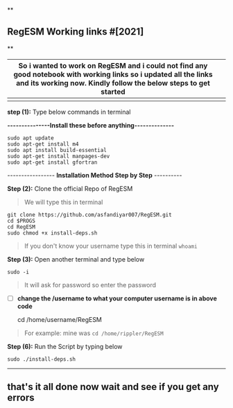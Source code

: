 

**
## RegESM Working links  #[2021]
** 

|So i wanted to work on RegESM and i could not find any good notebook with working links so i updated all the links and its working now. Kindly follow the below steps to get started|  |
|------------------------------------------------------------------------------------------------------------------------------------------------------------------------------------|--|
|                                                                                                                                                                                    |  |

**step (1):** Type below commands in terminal 

**---------------**Install these before anything**--------------**

     
    sudo apt update
    sudo apt-get install m4
    sudo apt install build-essential
    sudo apt-get install manpages-dev
    sudo apt-get install gfortran

----------------- **Installation Method Step by Step** ----------

**Step (2):** Clone the official Repo of RegESM 

> We will type this in terminal

    git clone https://github.com/asfandiyar007/RegESM.git
    cd $PROGS
    cd RegESM
    sudo chmod +x install-deps.sh

> If you don't know your username type this in terminal `whoami`

**Step (3):** Open another terminal and type below 

    sudo -i 

> It will ask for password so enter the password
- [ ] **change the /username to what your computer username is in above code**

    cd /home/username/RegESM 
 
> For example: mine was `cd /home/rippler/RegESM`

**Step (6):** Run the Script by typing below

    sudo ./install-deps.sh  

--------------------------------------------------------------
 that's it all done now wait and see if you get any errors  
-------------------------------------------------------------



